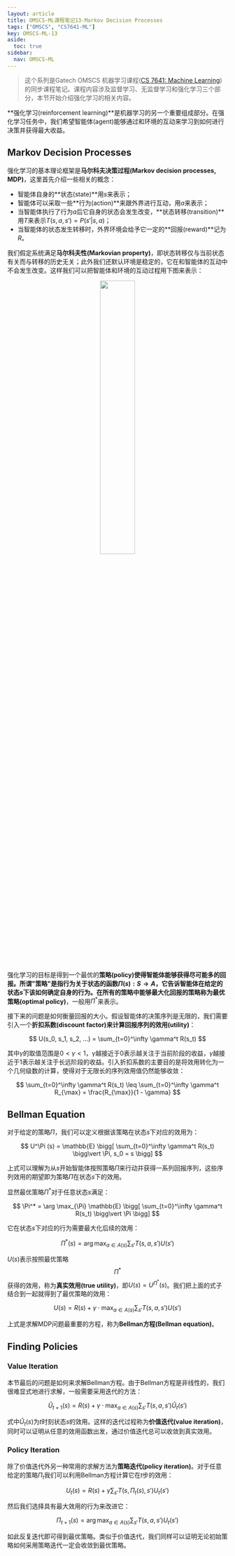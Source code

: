 ```yaml
---
layout: article
title: OMSCS-ML课程笔记13-Markov Decision Processes
tags: ["OMSCS", "CS7641-ML"]
key: OMSCS-ML-13
aside:
  toc: true
sidebar:
  nav: OMSCS-ML
---
```


> 这个系列是Gatech OMSCS 机器学习课程([CS 7641: Machine Learning](https://omscs.gatech.edu/cs-7641-machine-learning))的同步课程笔记。课程内容涉及监督学习、无监督学习和强化学习三个部分，本节开始介绍强化学习的相关内容。
<!--more-->

**强化学习(reinforcement learning)**是机器学习的另一个重要组成部分。在强化学习任务中，我们希望智能体(agent)能够通过和环境的互动来学习到如何进行决策并获得最大收益。

## Markov Decision Processes

强化学习的基本理论框架是**马尔科夫决策过程(Markov decision processes, MDP)**，这里首先介绍一些相关的概念：

- 智能体自身的**状态(state)**用$s$来表示；
- 智能体可以采取一些**行为(action)**来跟外界进行互动，用$a$来表示；
- 当智能体执行了行为$a$后它自身的状态会发生改变，**状态转移(transition)**用$T$来表示$T(s, a, s') = P(s' \vert s, a)$；
- 当智能体的状态发生转移时，外界环境会给予它一定的**回报(reward)**记为$R$。

我们假定系统满足**马尔科夫性(Markovian property)**，即状态转移仅与当前状态有关而与转移的历史无关；此外我们还默认环境是稳定的，它在和智能体的互动中不会发生改变。这样我们可以把智能体和环境的互动过程用下图来表示：

<div align=center>
<img src="https://pic1.xuehuaimg.com/proxy/images.deepai.org/django-summernote/2019-03-19/c8c9f96b-cc21-4d33-8b37-cb810f599e6e.png" width="40%">
</div>

强化学习的目标是得到一个最优的**策略(policy)**使得智能体能够获得尽可能多的回报。所谓"策略"是指行为关于状态的函数$\Pi(s): S \rightarrow A$，它告诉智能体在给定的状态$s$下该如何确定自身的行为。在所有的策略中能够最大化回报的策略称为**最优策略(optimal policy)**，一般用$\Pi^*$来表示。

接下来的问题是如何衡量回报的大小。假设智能体的决策序列是无限的，我们需要引入一个**折扣系数(discount factor)**来计算回报序列的**效用(utility)**：

$$
U(s_0, s_1, s_2, ...) = \sum_{t=0}^\infty \gamma^t R(s_t)
$$

其中$\gamma$的取值范围是$0 \lt \gamma \lt 1$，$\gamma$越接近于0表示越关注于当前阶段的收益，$\gamma$越接近于1表示越关注于长远阶段的收益。引入折扣系数的主要目的是将效用转化为一个几何级数的计算，使得对于无限长的序列效用值仍然能够收敛：

$$
\sum_{t=0}^\infty \gamma^t R(s_t) \leq \sum_{t=0}^\infty \gamma^t R_{\max} = \frac{R_{\max}}{1 - \gamma}
$$

## Bellman Equation

对于给定的策略$\Pi$，我们可以定义根据该策略在状态$s$下对应的效用为：

$$
U^\Pi (s) = \mathbb{E} \bigg[ \sum_{t=0}^\infty \gamma^t R(s_t) \bigg\vert \Pi, s_0 = s \bigg]
$$

上式可以理解为从$s$开始智能体按照策略$\Pi$来行动并获得一系列回报序列，这些序列效用的期望即为策略$\Pi$在状态$s$下的效用。

显然最优策略$\Pi^*$对于任意状态$s$满足：

$$
\Pi^* = \arg \max_{\Pi} \mathbb{E} \bigg[ \sum_{t=0}^\infty \gamma^t R(s_t) \bigg\vert \Pi \bigg]
$$

它在状态$s$下对应的行为需要最大化后续的效用：

$$
\Pi^* (s) = \arg \max_{a \in A(s)} \sum_{s'} T(s, a, s') U(s')
$$

$U(s)$表示按照最优策略$$\Pi^*$$获得的效用，称为**真实效用(true utility)**，即$U(s) = U^{\Pi^*}(s)$。我们把上面的式子结合到一起就得到了最优策略的效用：

$$
U(s) = R(s) + \gamma \cdot \max_{a \in A(s)} \sum_{s'} T(s, a, s') U(s')
$$

上式是求解MDP问题最重要的方程，称为**Bellman方程(Bellman equation)**。

## Finding Policies

### Value Iteration

本节最后的问题是如何来求解Bellman方程。由于Bellman方程是非线性的，我们很难显式地进行求解，一般需要采用迭代的方法：

$$
\hat{U}_{t+1}(s) = R(s) + \gamma \cdot \max_{a \in A(s)} \sum_{s'} T(s, a, s') \hat{U}_t(s')
$$

式中$\hat{U}_t(s)$为$t$时刻状态$s$的效用。这样的迭代过程称为**价值迭代(value iteration)**，同时可以证明从任意的效用函数出发，通过价值迭代总可以收敛到真实效用。

### Policy Iteration

除了价值迭代外另一种常用的求解方法为**策略迭代(policy iteration)**。对于任意给定的策略$\Pi_t$我们可以利用Bellman方程计算它在$t$步的效用：

$$
U_t(s) = R(s) + \gamma \sum_{s'} T(s, \Pi_t(s), s') U_t(s')
$$

然后我们选择具有最大效用的行为来改进它：

$$
\Pi_{t+1} (s) = \arg \max_{a \in A(s)} \sum_{s'} T(s, a, s') U_t(s')
$$

如此反复迭代即可得到最优策略。类似于价值迭代，我们同样可以证明无论初始策略如何采用策略迭代一定会收敛到最优策略。